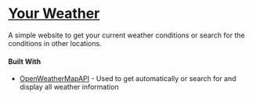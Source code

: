 # [Your Weather](https://indecisiveboolean.github.io/yourweather/)

A simple website to get your current weather conditions or search for the conditions in other locations.


#### Built With
* [OpenWeatherMapAPI](https://openweathermap.org/api) - Used to get automatically or search for and display all weather information

